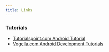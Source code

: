 ```yaml
---
title: Links
---
```


### Tutorials

- [Tutorialspoint.com Android Tutorial](http://www.tutorialspoint.com/android/index.htm)
- [Vogella.com Android Development Tutorials](https://www.vogella.com/tutorials/android.html)

